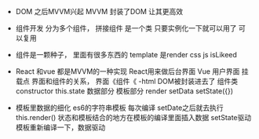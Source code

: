 - DOM 之后MVVM兴起
MVVM 封装了DOM 让其更高效
- 组件开发
  分为多个组件， 拼接组件
  是一个类
  只要实例化一下就可以用了 可以复用
- 组件是一颗种子， 里面有很多东西的
  template  是render
  css 
  js isLikeed
- React 和vue 都是MVVM的一种实现
  React用来做后台界面 Vue 用户界面
  挂载点 界面和组件的关系， 界面《组件《 -html DOM被封装进去了 组件类
  constructor this.state 数据部分
  模板部分 render
  setData setState({})

- 模板里数据的细化
  es6的字符串模板 每次编译 setDate之后就去执行this.render()
  状态和模板结合的地方在模板的编译里面插入数据
  setState驱动模板重新编译一下，数据驱动
  